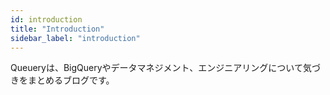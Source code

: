 ```yaml
---
id: introduction
title: "Introduction"
sidebar_label: "introduction"
---
```


Queueryは、BigQueryやデータマネジメント、エンジニアリングについて気づきをまとめるブログです。
